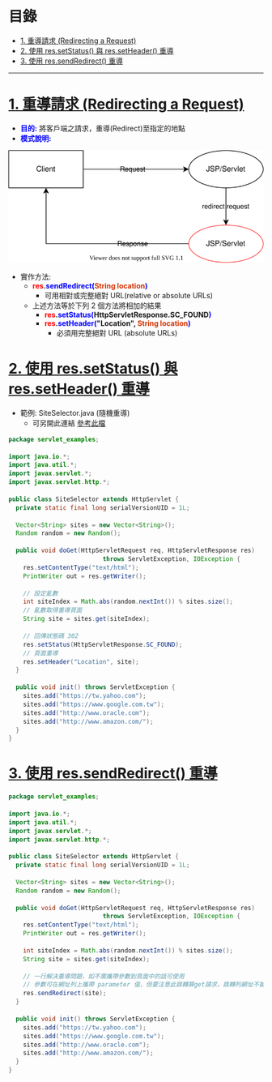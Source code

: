 <h1 id="top">目錄</h1>

- [1. 重導請求 (Redirecting a Request)](#s1)
- [2. 使用 res.setStatus() 與 res.setHeader() 重導](#s2)
- [3. 使用 res.sendRedirect() 重導](#s3)

---

# <a id='s1' class='md-title' href='#top'>1. 重導請求 (Redirecting a Request)</a>

- **<span style='color:blue;'>目的:</span>** 將客戶端之請求，重導(Redirect)至指定的地點
- **<span style='color:blue;'>模式說明:</span>**

<p><img src='./image/01.重導請求.dio.svg'></p>

- 實作方法:
  - **<span style='color:red;'>res</span>.<span style='color:blue;'>sendRedirect(</span><span style='color:#d23200;'>String location</span><span style='color:blue;'>)</span>**
    - 可用相對或完整絕對 URL(relative or absolute URLs)
  - 上述方法等於下列 2 個方法將相加的結果
    - **<span style='color:red;'>res</span>.<span style='color:blue;'>setStatus(</span>HttpServletResponse.SC_FOUND<span style='color:blue;'>)</span>**
    - **<span style='color:red;'>res</span>.<span style='color:blue;'>setHeader(</span>"Location", <span style='color:#d23200;'>String location</span><span style='color:blue;'>)</span>**
      - 必須用完整絕對 URL (absolute URLs)

# <a id='s2' class='md-title' href='#top'>2. 使用 res.setStatus() 與 res.setHeader() 重導</a>

- 範例: SiteSelector.java (隨機重導)
  - 可另開此連結 [參考此檔](./doc/WebApp_ch05.war)

```java
package servlet_examples;

import java.io.*;
import java.util.*;
import javax.servlet.*;
import javax.servlet.http.*;

public class SiteSelector extends HttpServlet {
  private static final long serialVersionUID = 1L;

  Vector<String> sites = new Vector<String>();
  Random random = new Random();

  public void doGet(HttpServletRequest req, HttpServletResponse res)
                          throws ServletException, IOException {
    res.setContentType("text/html");
    PrintWriter out = res.getWriter();

    // 設定亂數
    int siteIndex = Math.abs(random.nextInt()) % sites.size();
    // 亂數取得重導頁面
    String site = sites.get(siteIndex);

    // 回傳狀態碼 302
    res.setStatus(HttpServletResponse.SC_FOUND);
    // 頁面重導
    res.setHeader("Location", site);
  }

  public void init() throws ServletException {
    sites.add("https://tw.yahoo.com");
    sites.add("https://www.google.com.tw");
    sites.add("http://www.oracle.com");
    sites.add("http://www.amazon.com/");
  }
}
```

# <a id='s3' class='md-title' href='#top'>3. 使用 res.sendRedirect() 重導</a>

```java
package servlet_examples;

import java.io.*;
import java.util.*;
import javax.servlet.*;
import javax.servlet.http.*;

public class SiteSelector extends HttpServlet {
  private static final long serialVersionUID = 1L;

  Vector<String> sites = new Vector<String>();
  Random random = new Random();

  public void doGet(HttpServletRequest req, HttpServletResponse res)
                          throws ServletException, IOException {
    res.setContentType("text/html");
    PrintWriter out = res.getWriter();

    int siteIndex = Math.abs(random.nextInt()) % sites.size();
    String site = sites.get(siteIndex);

    // 一行解決重導問題，如不需攜帶參數到頁面中的話可使用
    // 參數可在網址列上攜帶 parameter 值，但要注意此跳轉算get請求，跳轉列網址不能太長
    res.sendRedirect(site);
  }

  public void init() throws ServletException {
    sites.add("https://tw.yahoo.com");
    sites.add("https://www.google.com.tw");
    sites.add("http://www.oracle.com");
    sites.add("http://www.amazon.com/");
  }
}
```
